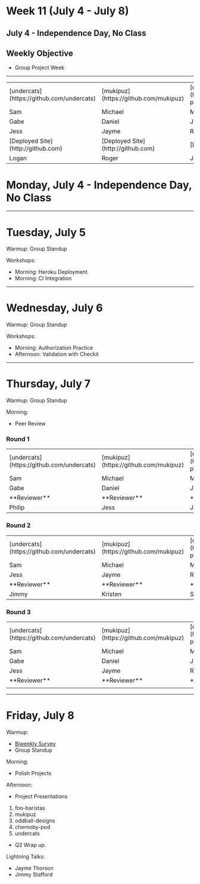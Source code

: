 # Week 11 (July 4 - July 8)

## July 4 - Independence Day, No Class
## Weekly Objective

- Group Project Week
---

<table>
  <tr>
    <td>[undercats](https://github.com/undercats)</td>
    <td>[mukipuz](https://github.com/mukipuz)</td>
    <td>[chernobyl-pod](https://github.com/orgs/chernobyl-pod)</td>
    <td>[foo-baristas](https://github.com/foo-baristas)</td>
    <td>[oddball-designs](https://github.com/oddball-designs)</td>
  </tr>
  <tr>
    <td>Sam</td>
    <td>Michael</td>
    <td>Mike</td>
    <td>Jeremy</td>
    <td>Ryan</td>
  </tr>
  <tr>
    <td>Gabe</td>
    <td>Daniel</td>
    <td>Jimmy</td>
    <td>Kristen</td>
    <td>Stephanie</td>
  </tr>
  <tr>
    <td>Jess</td>
    <td>Jayme</td>
    <td>Roy</td>
    <td>Vy</td>
    <td>Philip</td>
  </tr>
  <tr>
    <td>[Deployed Site](http://github.com)</td>
    <td>[Deployed Site](http://github.com)</td>
    <td>[Deployed Site](http://github.com)</td>
    <td>[Deployed Site](http://github.com)</td>
    <td>[Deployed Site](http://github.com)</td>
  </tr>
  <tr>
    <td>Logan</td>
    <td>Roger</td>
    <td>Jordan</td>
    <td>Roger</td>
    <td>Jordan</td>
  </tr>
</table>

# Monday, July 4 - Independence Day, No Class

---

# Tuesday, July 5

Warmup: Group Standup

Workshops:
- Morning: Heroku  Deployment
- Morning: CI Integration

---

# Wednesday, July 6

Warmup: Group Standup

Workshops:
- Morning: Authorization Practice
- Afternoon: Validation with Checkit


---

# Thursday, July 7

Warmup: Group Standup

Morning:
- Peer Review


### Round 1
<table>
  <tr>
    <td>[undercats](https://github.com/undercats)</td>
    <td>[mukipuz](https://github.com/mukipuz)</td>
    <td>[chernobyl-pod](https://github.com/orgs/chernobyl-pod)</td>
    <td>[foo-baristas](https://github.com/foo-baristas)</td>
    <td>[oddball-designs](https://github.com/oddball-designs)</td>
  </tr>
  <tr>
    <td>Sam</td>
    <td>Michael</td>
    <td>Mike</td>
    <td>Jeremy</td>
    <td>Ryan</td>
  </tr>
  <tr>
    <td>Gabe</td>
    <td>Daniel</td>
    <td>Jimmy</td>
    <td>Kristen</td>
    <td>Stephanie</td>
  </tr>
  <tr>
    <td>**Reviewer**</td>
    <td>**Reviewer**</td>
    <td>**Reviewer**</td>
    <td>**Reviewer**</td>
    <td>**Reviewer**</td>
  </tr>
  <tr>
    <td>Philip</td>
    <td>Jess</td>
    <td>Jayme</td>
    <td>Roy</td>
    <td>Vy</td>
  </tr>
</table>

### Round 2
<table>
  <tr>
    <td>[undercats](https://github.com/undercats)</td>
    <td>[mukipuz](https://github.com/mukipuz)</td>
    <td>[chernobyl-pod](https://github.com/orgs/chernobyl-pod)</td>
    <td>[foo-baristas](https://github.com/foo-baristas)</td>
    <td>[oddball-designs](https://github.com/oddball-designs)</td>
  </tr>
  <tr>
    <td>Sam</td>
    <td>Michael</td>
    <td>Mike</td>
    <td>Jeremy</td>
    <td>Ryan</td>
  </tr>

  <tr>
    <td>Jess</td>
    <td>Jayme</td>
    <td>Roy</td>
    <td>Vy</td>
    <td>Philip</td>
  </tr>
  <tr>
    <td>**Reviewer**</td>
    <td>**Reviewer**</td>
    <td>**Reviewer**</td>
    <td>**Reviewer**</td>
    <td>**Reviewer**</td>
  </tr>
  <tr>
  <tr>
    <td>Jimmy</td>
    <td>Kristen</td>
    <td>Stephanie</td>
    <td>Gabe</td>
    <td>Daniel</td>
  </tr>
  </tr>
</table>

### Round 3
<table>
  <tr>
    <td>[undercats](https://github.com/undercats)</td>
    <td>[mukipuz](https://github.com/mukipuz)</td>
    <td>[chernobyl-pod](https://github.com/orgs/chernobyl-pod)</td>
    <td>[foo-baristas](https://github.com/foo-baristas)</td>
    <td>[oddball-designs](https://github.com/oddball-designs)</td>
  </tr>
  <tr>
    <td>Sam</td>
    <td>Michael</td>
    <td>Mike</td>
    <td>Jeremy</td>
    <td>Ryan</td>
  </tr>
  <tr>
    <td>Gabe</td>
    <td>Daniel</td>
    <td>Jimmy</td>
    <td>Kristen</td>
    <td>Stephanie</td>
  </tr>
  <tr>
    <td>Jess</td>
    <td>Jayme</td>
    <td>Roy</td>
    <td>Vy</td>
    <td>Philip</td>
  </tr>
  <tr>
    <td>**Reviewer**</td>
    <td>**Reviewer**</td>
    <td>**Reviewer**</td>
    <td>**Reviewer**</td>
    <td>**Reviewer**</td>
  </tr>
  <tr>
    <td></td>
    <td></td>
    <td></td>
    <td></td>
    <td></td>
  </tr>
</table>

---

# Friday, July 8

Warmup:
- [Biweekly Survey](https://docs.google.com/forms/d/1XsnxPufkGL24Bnsa_8IxcyJT6-VudP4QC9VqbTbctAw/viewform?usp=send_form)
- Group Standup

Morning:
- Polish Projects

Afternoon:
- Project Presentations
 1. foo-baristas
 1. mukipuz
 1. oddball-designs
 1. chernoby-pod
 1. undercats
- Q2 Wrap up.

Lightning Talks:
- Jayme Thorson
- Jimmy Stafford
